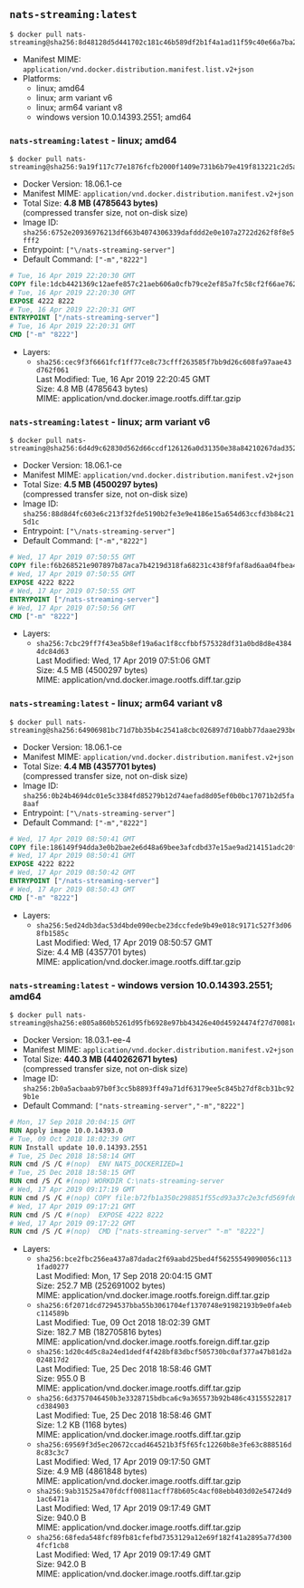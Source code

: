 ## `nats-streaming:latest`

```console
$ docker pull nats-streaming@sha256:8d48128d5d441702c181c46b589df2b1f4a1ad11f59c40e66a7ba2c8d996597c
```

-	Manifest MIME: `application/vnd.docker.distribution.manifest.list.v2+json`
-	Platforms:
	-	linux; amd64
	-	linux; arm variant v6
	-	linux; arm64 variant v8
	-	windows version 10.0.14393.2551; amd64

### `nats-streaming:latest` - linux; amd64

```console
$ docker pull nats-streaming@sha256:9a19f117c77e1876fcfb2000f1409e731b6b79e419f813221c2d5a57fc5c1f2f
```

-	Docker Version: 18.06.1-ce
-	Manifest MIME: `application/vnd.docker.distribution.manifest.v2+json`
-	Total Size: **4.8 MB (4785643 bytes)**  
	(compressed transfer size, not on-disk size)
-	Image ID: `sha256:6752e20936976213df663b4074306339dafddd2e0e107a2722d262f8f8e5fff2`
-	Entrypoint: `["\/nats-streaming-server"]`
-	Default Command: `["-m","8222"]`

```dockerfile
# Tue, 16 Apr 2019 22:20:30 GMT
COPY file:1dcb4421369c12aefe857c21aeb606a0cfb79ce2ef85a7fc58cf2f66ae762aeb in /nats-streaming-server 
# Tue, 16 Apr 2019 22:20:30 GMT
EXPOSE 4222 8222
# Tue, 16 Apr 2019 22:20:31 GMT
ENTRYPOINT ["/nats-streaming-server"]
# Tue, 16 Apr 2019 22:20:31 GMT
CMD ["-m" "8222"]
```

-	Layers:
	-	`sha256:cec9f3f6661fcf1ff77ce8c73cfff263585f7bb9d26c608fa97aae43d762f061`  
		Last Modified: Tue, 16 Apr 2019 22:20:45 GMT  
		Size: 4.8 MB (4785643 bytes)  
		MIME: application/vnd.docker.image.rootfs.diff.tar.gzip

### `nats-streaming:latest` - linux; arm variant v6

```console
$ docker pull nats-streaming@sha256:6d4d9c62830d562d66ccdf126126a0d31350e38a84210267dad352e9f268f1d7
```

-	Docker Version: 18.06.1-ce
-	Manifest MIME: `application/vnd.docker.distribution.manifest.v2+json`
-	Total Size: **4.5 MB (4500297 bytes)**  
	(compressed transfer size, not on-disk size)
-	Image ID: `sha256:88d8d4fc603e6c213f32fde5190b2fe3e9e4186e15a654d63ccfd3b84c215d1c`
-	Entrypoint: `["\/nats-streaming-server"]`
-	Default Command: `["-m","8222"]`

```dockerfile
# Wed, 17 Apr 2019 07:50:55 GMT
COPY file:f6b268521e907897b87aca7b4219d318fa68231c438f9faf8ad6aa04fbea4a49 in /nats-streaming-server 
# Wed, 17 Apr 2019 07:50:55 GMT
EXPOSE 4222 8222
# Wed, 17 Apr 2019 07:50:55 GMT
ENTRYPOINT ["/nats-streaming-server"]
# Wed, 17 Apr 2019 07:50:56 GMT
CMD ["-m" "8222"]
```

-	Layers:
	-	`sha256:7cbc29ff7f43ea5b8ef19a6ac1f8ccfbbf575328df31a0bd8d8e43844dc84d63`  
		Last Modified: Wed, 17 Apr 2019 07:51:06 GMT  
		Size: 4.5 MB (4500297 bytes)  
		MIME: application/vnd.docker.image.rootfs.diff.tar.gzip

### `nats-streaming:latest` - linux; arm64 variant v8

```console
$ docker pull nats-streaming@sha256:64906981bc71d7bb35b4c2541a8cbc026897d710abb77daae293be88f2ca1172
```

-	Docker Version: 18.06.1-ce
-	Manifest MIME: `application/vnd.docker.distribution.manifest.v2+json`
-	Total Size: **4.4 MB (4357701 bytes)**  
	(compressed transfer size, not on-disk size)
-	Image ID: `sha256:0b24b4694dc01e5c3384fd85279b12d74aefad8d05ef0b0bc17071b2d5fa8aaf`
-	Entrypoint: `["\/nats-streaming-server"]`
-	Default Command: `["-m","8222"]`

```dockerfile
# Wed, 17 Apr 2019 08:50:41 GMT
COPY file:186149f94dda3e0b2bae2e6d48a69bee3afcdbd37e15ae9ad214151adc20f66a in /nats-streaming-server 
# Wed, 17 Apr 2019 08:50:41 GMT
EXPOSE 4222 8222
# Wed, 17 Apr 2019 08:50:42 GMT
ENTRYPOINT ["/nats-streaming-server"]
# Wed, 17 Apr 2019 08:50:43 GMT
CMD ["-m" "8222"]
```

-	Layers:
	-	`sha256:5ed24db3dac53d4bde090ecbe23dccfede9b49e018c9171c527f3d068fb1585c`  
		Last Modified: Wed, 17 Apr 2019 08:50:57 GMT  
		Size: 4.4 MB (4357701 bytes)  
		MIME: application/vnd.docker.image.rootfs.diff.tar.gzip

### `nats-streaming:latest` - windows version 10.0.14393.2551; amd64

```console
$ docker pull nats-streaming@sha256:e805a860b5261d95fb6928e97bb43426e40d45924474f27d70081c7448df7f98
```

-	Docker Version: 18.03.1-ee-4
-	Manifest MIME: `application/vnd.docker.distribution.manifest.v2+json`
-	Total Size: **440.3 MB (440262671 bytes)**  
	(compressed transfer size, not on-disk size)
-	Image ID: `sha256:2b0a5acbaab97b0f3cc5b8893ff49a71df63179ee5c845b27df8cb31bc929b1e`
-	Default Command: `["nats-streaming-server","-m","8222"]`

```dockerfile
# Mon, 17 Sep 2018 20:04:15 GMT
RUN Apply image 10.0.14393.0
# Tue, 09 Oct 2018 18:02:39 GMT
RUN Install update 10.0.14393.2551
# Tue, 25 Dec 2018 18:58:14 GMT
RUN cmd /S /C #(nop)  ENV NATS_DOCKERIZED=1
# Tue, 25 Dec 2018 18:58:15 GMT
RUN cmd /S /C #(nop) WORKDIR C:\nats-streaming-server
# Wed, 17 Apr 2019 09:17:19 GMT
RUN cmd /S /C #(nop) COPY file:b72fb1a350c298851f55cd93a37c2e3cfd569fd6d6f872d91cfbb98e5986074e in nats-streaming-server.exe 
# Wed, 17 Apr 2019 09:17:21 GMT
RUN cmd /S /C #(nop)  EXPOSE 4222 8222
# Wed, 17 Apr 2019 09:17:22 GMT
RUN cmd /S /C #(nop)  CMD ["nats-streaming-server" "-m" "8222"]
```

-	Layers:
	-	`sha256:bce2fbc256ea437a87dadac2f69aabd25bed4f56255549090056c1131fad0277`  
		Last Modified: Mon, 17 Sep 2018 20:04:15 GMT  
		Size: 252.7 MB (252691002 bytes)  
		MIME: application/vnd.docker.image.rootfs.foreign.diff.tar.gzip
	-	`sha256:6f2071dcd7294537bba55b3061704ef1370748e91982193b9e0fa4ebc114589b`  
		Last Modified: Tue, 09 Oct 2018 18:02:39 GMT  
		Size: 182.7 MB (182705816 bytes)  
		MIME: application/vnd.docker.image.rootfs.foreign.diff.tar.gzip
	-	`sha256:1d20c4d5c8a24ed1dedf4f428bf83dbcf505730bc0af377a47b81d2a024817d2`  
		Last Modified: Tue, 25 Dec 2018 18:58:46 GMT  
		Size: 955.0 B  
		MIME: application/vnd.docker.image.rootfs.diff.tar.gzip
	-	`sha256:6d3757046450b3e3328715bdbca6c9a365573b92b486c43155522817cd384903`  
		Last Modified: Tue, 25 Dec 2018 18:58:46 GMT  
		Size: 1.2 KB (1168 bytes)  
		MIME: application/vnd.docker.image.rootfs.diff.tar.gzip
	-	`sha256:69569f3d5ec20672ccad464521b3f5f65fc12260b8e3fe63c888516d8c83c3c7`  
		Last Modified: Wed, 17 Apr 2019 09:17:50 GMT  
		Size: 4.9 MB (4861848 bytes)  
		MIME: application/vnd.docker.image.rootfs.diff.tar.gzip
	-	`sha256:9ab31525a470fdcff00811acff78b605c4acf08ebb403d02e54724d91ac6471a`  
		Last Modified: Wed, 17 Apr 2019 09:17:49 GMT  
		Size: 940.0 B  
		MIME: application/vnd.docker.image.rootfs.diff.tar.gzip
	-	`sha256:68feda548fcf89fb81cfefbd7353129a12e69f182f41a2895a77d3004fcf1cb8`  
		Last Modified: Wed, 17 Apr 2019 09:17:49 GMT  
		Size: 942.0 B  
		MIME: application/vnd.docker.image.rootfs.diff.tar.gzip
